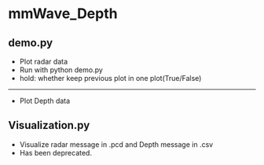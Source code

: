 # mmWave_Depth
## demo.py
- Plot radar data
- Run with python demo.py
- hold: whether keep previous plot in one plot(True/False) 

--- 
- Plot Depth data

## Visualization.py
- Visualize radar message in .pcd and Depth message in .csv
- Has been deprecated.